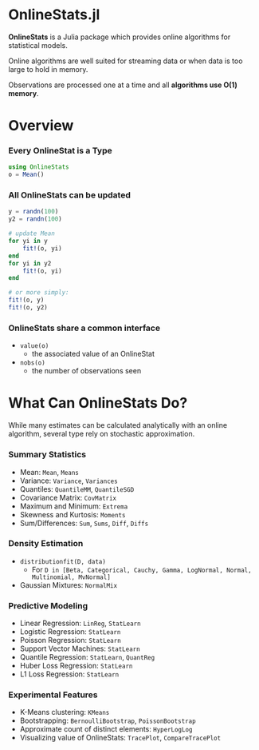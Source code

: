 # OnlineStats.jl

**OnlineStats** is a Julia package which provides online algorithms for statistical models.

Online algorithms are well suited for streaming data or when data is too large to hold in memory.

Observations are processed one at a time and all **algorithms use O(1) memory**.


# Overview
### Every OnlineStat is a Type
```julia
using OnlineStats
o = Mean()
```

### All OnlineStats can be updated
```julia
y = randn(100)
y2 = randn(100)

# update Mean
for yi in y
    fit!(o, yi)
end
for yi in y2
    fit!(o, yi)
end

# or more simply:
fit!(o, y)
fit!(o, y2)
```

### OnlineStats share a common interface
- `value(o)`
    - the associated value of an OnlineStat
- `nobs(o)`
    - the number of observations seen


# What Can OnlineStats Do?
While many estimates can be calculated analytically with an online algorithm, several
type rely on stochastic approximation.

### Summary Statistics
- Mean: `Mean`, `Means`
- Variance: `Variance`, `Variances`
- Quantiles: `QuantileMM`, `QuantileSGD`
- Covariance Matrix: `CovMatrix`
- Maximum and Minimum:  `Extrema`
- Skewness and Kurtosis:  `Moments`
- Sum/Differences:  `Sum`, `Sums`, `Diff`, `Diffs`

### Density Estimation
- `distributionfit(D, data)`
    - For `D in [Beta, Categorical, Cauchy, Gamma, LogNormal, Normal, Multinomial, MvNormal]`
- Gaussian Mixtures: `NormalMix`

### Predictive Modeling
- Linear Regression: `LinReg`, `StatLearn`
- Logistic Regression: `StatLearn`
- Poisson Regression: `StatLearn`
- Support Vector Machines: `StatLearn`
- Quantile Regression: `StatLearn`, `QuantReg`
- Huber Loss Regression: `StatLearn`
- L1 Loss Regression: `StatLearn`

### Experimental Features
- K-Means clustering: `KMeans`
- Bootstrapping: `BernoulliBootstrap`, `PoissonBootstrap`
- Approximate count of distinct elements: `HyperLogLog`
- Visualizing value of OnlineStats: `TracePlot`, `CompareTracePlot`
